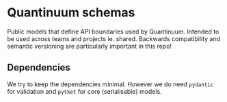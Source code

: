 # Quantinuum schemas

Public models that define API boundaries used by Quantinuum.  Intended to be
used across teams and projects ie. shared. Backwards compatibility and semantic
versioning are particularly important in this repo!

## Dependencies

We try to keep the dependencies minimal.
However we do need `pydantic` for validation and `pytket` for core (serialisable) models.
